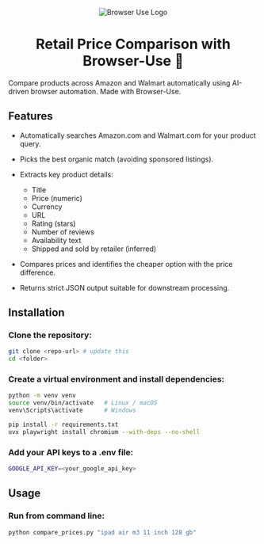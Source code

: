 <p align="center"> <picture> <source media="(prefers-color-scheme: dark)" srcset="./static/browser-use-dark.png"> <source media="(prefers-color-scheme: light)" srcset="./static/browser-use.png"> <img alt="Browser Use Logo" src="./static/browser-use.png" width="full"> </picture> </p> <h1 align="center">Retail Price Comparison with Browser-Use 🤖</h1>
Compare products across Amazon and Walmart automatically using AI-driven browser automation. Made with Browser-Use.



## Features

- Automatically searches Amazon.com and Walmart.com for your product query.

- Picks the best organic match (avoiding sponsored listings).

- Extracts key product details:
    -  Title
    - Price (numeric)
    - Currency
    - URL
    - Rating (stars)
    - Number of reviews
    - Availability text
    - Shipped and sold by retailer (inferred)

- Compares prices and identifies the cheaper option with the price difference.

- Returns strict JSON output suitable for downstream processing.


## Installation

### Clone the repository:

```bash
git clone <repo-url> # update this
cd <folder>
```

### Create a virtual environment and install dependencies:

```bash
python -m venv venv
source venv/bin/activate   # Linux / macOS
venv\Scripts\activate      # Windows

pip install -r requirements.txt
uvx playwright install chromium --with-deps --no-shell
```

### Add your API keys to a .env file:

```bash
GOOGLE_API_KEY=<your_google_api_key>
```

## Usage

### Run from command line:
```bash
python compare_prices.py "ipad air m3 11 inch 128 gb"
```


